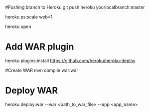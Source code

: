 #Pushing branch to Heroku
git push heroku yourlocalbranch:master

heroku ps:scale web=1

heroku open


# Add WAR plugin
heroku plugins:install https://github.com/heroku/heroku-deploy

#Create WAR
mvn compile war:war 

# Deploy WAR
heroku deploy:war --war <path_to_war_file> --app <app_name>

